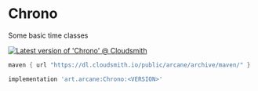 # Chrono
Some basic time classes

[![Latest version of 'Chrono' @ Cloudsmith](https://api-prd.cloudsmith.io/v1/badges/version/arcane/archive/maven/Chrono/latest/a=noarch;xg=art.arcane/?render=true&show_latest=true)](https://cloudsmith.io/~arcane/repos/archive/packages/detail/maven/Chrono/latest/a=noarch;xg=art.arcane/)

```groovy
maven { url "https://dl.cloudsmith.io/public/arcane/archive/maven/" }
```

```groovy
implementation 'art.arcane:Chrono:<VERSION>'
```
